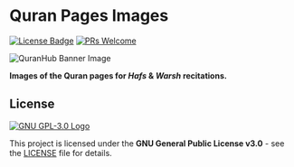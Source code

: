 # Quran Pages Images

[![License Badge](https://img.shields.io/github/license/QuranHub/quran-pages-images)](https://github.com/QuranHub/quran-pages-images/blob/main/LICENSE)
[![PRs Welcome](https://img.shields.io/badge/PRs-welcome-brightgreen.svg?style=flat)](http://makeapullrequest.com)

![QuranHub Banner Image](https://www.quranhub.app/image/quranhub_banner.png)

**Images of the Quran pages for *Hafs* & *Warsh* recitations.**

## License
[![GNU GPL-3.0 Logo](https://www.gnu.org/graphics/gplv3-127x51.png)](https://www.gnu.org/licenses/gpl-3.0.en.html)

This project is licensed under the **GNU General Public License v3.0** - see the [LICENSE](https://github.com/QuranHub/quran-pages-images/blob/main/LICENSE) file for details.
